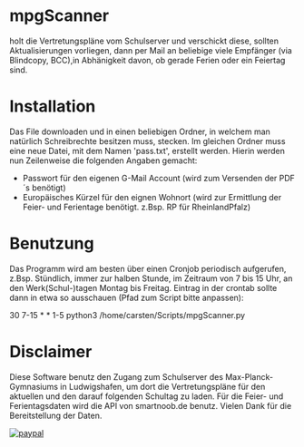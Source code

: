 
# mpgScanner
holt die Vertretungspläne vom Schulserver und verschickt diese, sollten Aktualisierungen vorliegen, dann per Mail an beliebige viele
Empfänger (via Blindcopy, BCC),in Abhänigkeit davon, ob gerade Ferien oder ein Feiertag sind.


# Installation

Das File downloaden und in einen beliebigen Ordner, in welchem man natürlich Schreibrechte besitzen muss, stecken.
Im gleichen Ordner muss eine neue Datei, mit dem Namen 'pass.txt', erstellt werden.
Hierin werden nun Zeilenweise die folgenden Angaben gemacht:

- Passwort für den eigenen G-Mail Account (wird zum Versenden der PDF´s benötigt)
- Europäisches Kürzel für den eignen Wohnort (wird zur Ermittlung der Feier- und Ferientage benötigt. z.Bsp. RP für RheinlandPfalz)

# Benutzung

Das Programm wird am besten über einen Cronjob periodisch aufgerufen, z.Bsp. Stündlich, immer zur halben Stunde, im Zeitraum von 7 bis 15 Uhr, an den Werk(Schul-)tagen Montag bis Freitag.
Eintrag in der crontab sollte dann in etwa so ausschauen (Pfad zum Script bitte anpassen):

30 7-15 * * 1-5 python3 /home/carsten/Scripts/mpgScanner.py

# Disclaimer

Diese Software benutz den Zugang zum Schulserver des Max-Planck-Gymnasiums in Ludwigshafen, um dort die Vertretungspläne für den aktuellen und den darauf folgenden Schultag zu laden. Für die Feier- und Ferientagsdaten wird die API von smartnoob.de benutz. Vielen Dank für die Bereitstellung der Daten.

[![paypal](https://www.paypalobjects.com/en_US/i/btn/btn_donateCC_LG.gif)](https://www.paypal.me/Hubobel)
